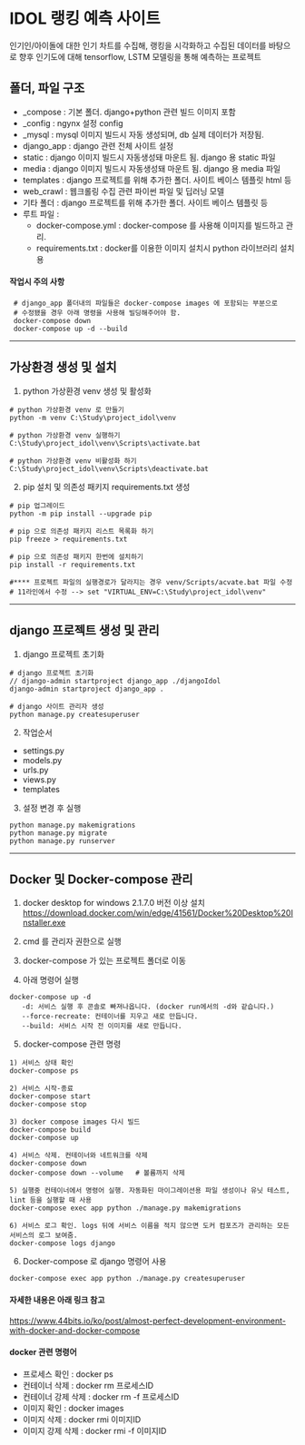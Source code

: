 # IDOL 랭킹 예측 사이트
인기인/아이돌에 대한 인기 차트를 수집해, 랭킹을 시각화하고 수집된 데이터를 바탕으로 향후
인기도에 대해 tensorflow, LSTM 모델링을 통해 예측하는 프로젝트

## 폴더, 파일 구조

 - _compose : 기본 폴더. django+python 관련 빌드 이미지 포함
 - _config : ngynx 설정 config 
 - _mysql : mysql 이미지 빌드시 자동 생성되며, db 실제 데이터가 저장됨.
 - django_app : django 관련 전체 사이트 설정
 - static : django 이미지 빌드시 자동생성돼 마운트 됨. django 용 static 파일
 - media : django 이미지 빌드시 자동생성돼 마운트 됨. django 용 media 파일
 - templates : django 프로젝트를 위해 추가한 폴더. 사이트 베이스 템플릿 html 등
 - web_crawl : 웹크롤링 수집 관련 파이썬 파일 및 딥러닝 모델
 - 기타 폴더 : django 프로젝트를 위해 추가한 폴더. 사이트 베이스 템플릿 등
 - 루트 파일 :
   * docker-compose.yml : docker-compose 를 사용해 이미지를 빌드하고 관리.
   * requirements.txt : docker를 이용한 이미지 설치시 python 라이브러리 설치용

  #### 작업시 주의 사항
  ```
   # django_app 폴더내의 파일들은 docker-compose images 에 포함되는 부분으로
   # 수정됐을 경우 아래 명령을 사용해 빌딩해주어야 함.
   docker-compose down
   docker-compose up -d --build
   ```

----

## 가상환경 생성 및 설치

1. python 가상환경 venv 생성 및 활성화
```
# python 가상환경 venv 로 만들기
python -m venv C:\Study\project_idol\venv

# python 가상환경 venv 실행하기
C:\Study\project_idol\venv\Scripts\activate.bat

# python 가상환경 venv 비활성화 하기
C:\Study\project_idol\venv\Scripts\deactivate.bat
```
2. pip 설치 및 의존성 패키지 requirements.txt 생성
```
# pip 업그레이드
python -m pip install --upgrade pip

# pip 으로 의존성 패키지 리스트 목록화 하기
pip freeze > requirements.txt

# pip 으로 의존성 패키지 한번에 설치하기
pip install -r requirements.txt

#**** 프로젝트 파일의 실행경로가 달라지는 경우 venv/Scripts/acvate.bat 파일 수정
# 11라인에서 수정 --> set "VIRTUAL_ENV=C:\Study\project_idol\venv"
```
----

## django 프로젝트 생성 및 관리
1. django 프로젝트 초기화
```
# django 프로젝트 초기화
// django-admin startproject django_app ./djangoIdol
django-admin startproject django_app .

# django 사이트 관리자 생성
python manage.py createsuperuser
```
2. 작업순서
- settings.py
- models.py
- urls.py
- views.py
- templates

3. 설정 변경 후 실행
```
python manage.py makemigrations
python manage.py migrate
python manage.py runserver
```
----

## Docker 및 Docker-compose 관리
1. docker desktop for windows 2.1.7.0 버전 이상 설치
<https://download.docker.com/win/edge/41561/Docker%20Desktop%20Installer.exe>

2. cmd 를 관리자 권한으로 실행

3. docker-compose 가 있는 프로젝트 폴더로 이동

4. 아래 명령어 실행
```
docker-compose up -d
   -d: 서비스 실행 후 콘솔로 빠져나옵니다. (docker run에서의 -d와 같습니다.)
   --force-recreate: 컨테이너를 지우고 새로 만듭니다.
   --build: 서비스 시작 전 이미지를 새로 만듭니다.
```
5. docker-compose 관련 명령
```
1) 서비스 상태 확인
docker-compose ps

2) 서비스 시작-종료
docker-compose start
docker-compose stop

3) docker compose images 다시 빌드
docker-compose build
docker-compose up

4) 서비스 삭제. 컨테이너와 네트워크를 삭제
docker-compose down
docker-compose down --volume   # 볼륨까지 삭제

5) 실행중 컨테이너에서 명령어 실행. 자동화된 마이그레이션용 파일 생성이나 유닛 테스트, lint 등을 실행할 때 사용
docker-compose exec app python ./manage.py makemigrations

6) 서비스 로그 확인. logs 뒤에 서비스 이름을 적지 않으면 도커 컴포즈가 관리하는 모든 서비스의 로그 보여줌.
docker-compose logs django
```

6. Docker-compose 로 django 명령어 사용
```
docker-compose exec app python ./manage.py createsuperuser
```

#### 자세한 내용은 아래 링크 참고
<https://www.44bits.io/ko/post/almost-perfect-development-environment-with-docker-and-docker-compose>

#### docker 관련 명령어
- 프로세스 확인 : docker ps
- 컨테이너 삭제 : docker rm 프로세스ID
- 컨테이너 강제 삭제  : docker rm -f 프로세스ID
- 이미지 확인 : docker images
- 이미지 삭제 : docker rmi 이미지ID
- 이미지 강제 삭제  : docker rmi -f 이미지ID
